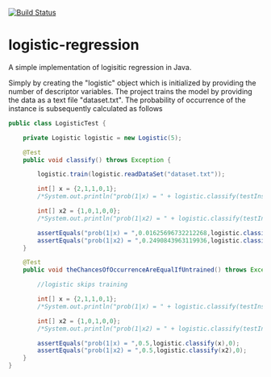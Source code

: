 [![Build Status](https://travis-ci.org/ghacupha/logistic-regression.svg?branch=master)](https://travis-ci.org/ghacupha/logistic-regression)

logistic-regression
===================

A simple implementation of logisitic regression in Java.

Simply by creating the "logistic" object which is initialized by providing the number of descriptor
variables.
The project trains the model by providing the data as a text file "dataset.txt".
The probability of occurrence of the instance is subsequently calculated as follows

```java
public class LogisticTest {

    private Logistic logistic = new Logistic(5);

    @Test
    public void classify() throws Exception {

        logistic.train(logistic.readDataSet("dataset.txt"));

        int[] x = {2,1,1,0,1};
        /*System.out.println("prob(1|x) = " + logistic.classify(testInstance));*/

        int[] x2 = {1,0,1,0,0};
        /*System.out.println("prob(1|x2) = " + logistic.classify(testInstance2));*/

        assertEquals("prob(1|x) = ",0.01625696732212268,logistic.classify(x),0);
        assertEquals("prob(1|x2) = ",0.2490843963119936,logistic.classify(x2),0);
    }

    @Test
    public void theChancesOfOccurrenceAreEqualIfUntrained() throws Exception {

        //logistic skips training

        int[] x = {2,1,1,0,1};
        /*System.out.println("prob(1|x) = " + logistic.classify(testInstance));*/

        int[] x2 = {1,0,1,0,0};
        /*System.out.println("prob(1|x2) = " + logistic.classify(testInstance2));*/

        assertEquals("prob(1|x) = ",0.5,logistic.classify(x),0);
        assertEquals("prob(1|x2) = ",0.5,logistic.classify(x2),0);
    }
}
```
